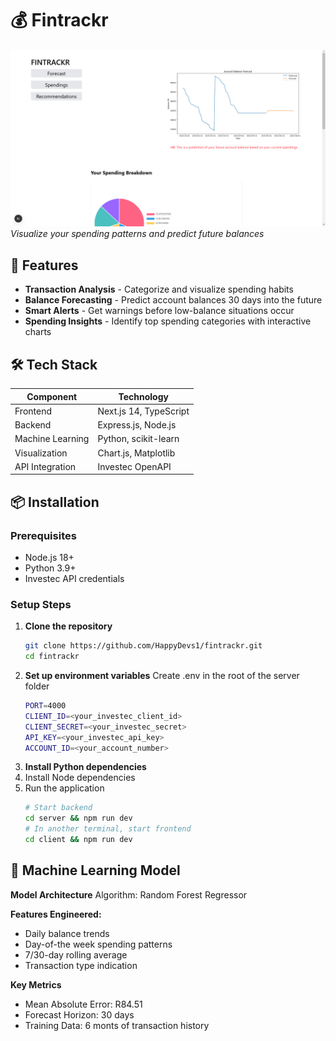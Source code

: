 # 💰 Fintrackr

![Dashboard Preview](https://github.com/HappyDevs1/fintrackr/blob/main/Screenshot%20(163).png?raw=true)  
*Visualize your spending patterns and predict future balances*

## 🌟 Features

- **Transaction Analysis** - Categorize and visualize spending habits
- **Balance Forecasting** - Predict account balances 30 days into the future
- **Smart Alerts** - Get warnings before low-balance situations occur
- **Spending Insights** - Identify top spending categories with interactive charts

## 🛠️ Tech Stack

| Component          | Technology               |
|--------------------|--------------------------|
| Frontend           | Next.js 14, TypeScript   |
| Backend            | Express.js, Node.js      |
| Machine Learning   | Python, scikit-learn     |
| Visualization      | Chart.js, Matplotlib     |
| API Integration    | Investec OpenAPI         |

## 📦 Installation

### Prerequisites
- Node.js 18+
- Python 3.9+
- Investec API credentials

### Setup Steps

1. **Clone the repository**
   ```bash
   git clone https://github.com/HappyDevs1/fintrackr.git
   cd fintrackr
2. **Set up environment variables**
   Create .env in the root of the server folder
   ```bash
   PORT=4000
   CLIENT_ID=<your_investec_client_id>
   CLIENT_SECRET=<your_investec_secret>
   API_KEY=<your_investec_api_key>
   ACCOUNT_ID=<your_account_number>
3. **Install Python dependencies**
4. Install Node dependencies
5. Run the application
   ```bash
   # Start backend
   cd server && npm run dev
   # In another terminal, start frontend
   cd client && npm run dev


## 🧠 Machine Learning Model
**Model Architecture**
Algorithm: Random Forest Regressor

**Features Engineered:**
- Daily balance trends
- Day-of-the week spending patterns
- 7/30-day rolling average
- Transaction type indication

**Key Metrics**
- Mean Absolute Error: R84.51
- Forecast Horizon: 30 days
- Training Data: 6 monts of transaction history
